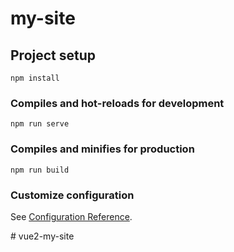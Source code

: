 # my-site

## Project setup
```
npm install
```

### Compiles and hot-reloads for development
```
npm run serve
```

### Compiles and minifies for production
```
npm run build
```

### Customize configuration
See [Configuration Reference](https://cli.vuejs.org/config/).
<!-- 
"test:Empty": "vue serve ./src/components/Empty/test.vue"
得先运行npm install -g @vue/cli-service-global 见优化工程结构
-->
#   v u e 2 - m y - s i t e  
 